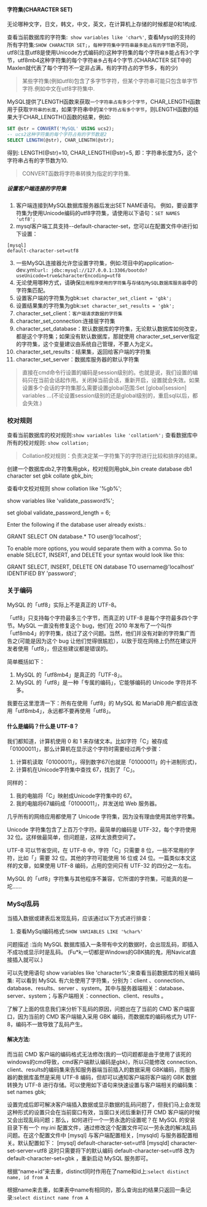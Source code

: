 #### 字符集(CHARACTER SET)

无论哪种文字，日文，韩文，中文，英文，在计算机上存储的时候都是0和1构成.

查看当前数据库的字符集:` show variables like 'char%'`,
查看Mysql的支持的所有字符集:`SHOW CHARACTER SET;`，`每种字符集中字符串最多能占有的字节数`不同，utf8(注意utf8是使用Unicode方式编码的)这种字符集的每个字符`最多`能占有3个字节，utf8mb4这种字符集的每个字符`最多`占有4个字节.(CHARACTER SET中的Maxlen就代表了每个字符不一定非占满，有的字符占的字节多，有的少)

>某些字符集(例如utf8)包含了多字节字符，但某个字符串可能只包含单字节字符.例如中文在utf8字符集中.

MySQL提供了LENGTH函数来获取`一个字符串占有多少个字节`，CHAR_LENGTH函数用于获取`字符串的长度`，如果字符串中的`某个字符占有多个字节`，则LENGTH函数的结果大于CHAR_LENGTH()函数的结果，例如:

```sql
SET @str = CONVERT('MySQL' USING ucs2);
-- ucs2这种字符集的每个字符占有的字节数是2
SELECT LENGTH(@str), CHAR_LENGTH(@str);
```

得到: LENGTH(@str)=10,  CHAR_LENGTH(@str)=5,
即：字符串长度为5，这个字符串占有的字节数为10.

>CONVERT函数将字符串转换为指定的字符集.

##### 设置客户端连接的字符集

1. 客户端连接到MySQL数据库服务器后发出SET NAME语句。 例如，要设置字符集为使用Unicode编码的utf8字符集，请使用以下语句：`SET NAMES 'utf8';`
2. mysql客户端工具支持--default-character-set，您可以在配置文件中进行如下设置：
```
[mysql]
default-character-set=utf8
```
3. 一些MySQL连接器允许您设置字符集，例如:项目中的application-dev.yml:`url: jdbc:mysql://127.0.0.1:3306/bootdo?useUnicode=true&characterEncoding=utf8`
4. 无论使用哪种方式，请确保`应用程序使用的字符集`与`存储在MySQL数据库服务器`中的字符集匹配。
5. 设置客户端的字符集为gbk:`set character_set_client = 'gbk';`
6. 设置结果集的字符集为gbk:`set character_set_results = 'gbk';`
7. character_set_client：`客户端请求数据的字符集`
8. character_set_connection:连接层字符集
9. character_set_database：默认数据库的字符集，无论默认数据库如何改变，都是这个字符集；如果没有默认数据库，那就使用 character_set_server指定的字符集，这个变量建议由系统自己管理，不要人为定义。
10. character_set_results：结果集，返回给客户端的字符集
11. character_set_server：数据库服务器的默认字符集

>直接在cmd命令行设置的编码是session级别的。也就是说，我们设置的编码只在当前会话起作用。关闭掉当前会话，重新开启，设置就会失效。如果设置多个会话的字符集那么需要设置global范围:Set [global|session] variables …(不论设置session级别的还是global级别的，重启sql以后，都会失效.)

### 校对规则

查看当前数据库的校对规则:`show variables like 'collation%';`
查看数据库中所有的校对规则: `show collation;`

>Collation校对规则：负责决定某一字符集下的字符进行比较和排序的结果。

创建一个数据库db2,字符集用gbk，校对规则用gbk_bin
create database db1 character set gbk collate gbk_bin;

查看中文校对规则
show collation like '%gb%';

show variables like 'validate_password%';

set global validate_password_length = 6;

Enter the following if the database user already exists.:

GRANT SELECT ON database.* TO user@'localhost';

To enable more options, you would separate them with a comma. So to enable SELECT, INSERT, and DELETE your syntax would look like this:

GRANT SELECT, INSERT, DELETE ON database TO username@'localhost' IDENTIFIED BY 'password';

### 关于编码

MySQL 的「utf8」实际上不是真正的 UTF-8。

「utf8」只支持每个字符最多三个字节，而真正的 UTF-8 是每个字符最多四个字节。MySQL 一直没有修复这个 bug，他们在 2010 年发布了一个叫作「utf8mb4」的字符集，绕过了这个问题。当然，他们并没有对新的字符集广而告之(可能是因为这个 bug 让他们觉得很尴尬），以致于现在网络上仍然在建议开发者使用「utf8」，但这些建议都是错误的。

简单概括如下：

1. MySQL 的「utf8mb4」是真正的「UTF-8」。
2. MySQL 的「utf8」是一种「专属的编码」，它能够编码的 Unicode 字符并不多。

我要在这里澄清一下：所有在使用「utf8」的 MySQL 和 MariaDB 用户都应该改用「utf8mb4」，永远都不要再使用「utf8」。

#### 什么是编码？什么是 UTF-8？

我们都知道，计算机使用 0 和 1 来存储文本。比如字符「C」被存成「01000011」，那么计算机在显示这个字符时需要经过两个步骤：

1. 计算机读取「01000011」，得到数字67(也就是「01000011」的十进制形式)，
2. 计算机在Unicode字符集中查找 67，找到了「C」。

同样的：

1. 我的电脑将「C」映射成Unicode字符集中的 67。
2. 我的电脑将67编码成「01000011」，并发送给 Web 服务器。

几乎所有的网络应用都使用了 Unicode 字符集，因为没有理由使用其他字符集。

Unicode 字符集包含了上百万个字符。最简单的编码是 UTF-32，每个字符使用 32 位。这样做最简单，但问题是，这样太浪费空间了。

UTF-8 可以节省空间，在 UTF-8 中，字符「C」只需要 8 位，一些不常用的字符，比如「」需要 32 位。其他的字符可能使用 16 位或 24 位。一篇类似本文这样的文章，如果使用 UTF-8 编码，占用的空间只有 UTF-32 的四分之一左右。

MySQL 的「utf8」字符集与其他程序不兼容，它所谓的字符集，可能真的是一坨……

### MySql乱码

当插入数据或建表后发现乱码，应该通过以下方式进行排查：

1. 查看MySql编码格式:`SHOW VARIABLES LIKE '%char%'`

问题描述 :当向 MySQL 数据库插入一条带有中文的数据时，会出现乱码，即插入不成功或显示时是乱码。
(Fu*k,一切都是Windows的GBK搞的鬼，用Navicat直接插入就可以.)

可以先使用语句 show variables like 'character%';来查看当前数据库的相关编码集:
可以看到 MySQL 有六处使用了字符集，分别为：client 、connection、database、results、server 、system。其中与服务器端相关：database、server、system；与客户端相关：connection、client、results 。

了解了上面的信息我们来分析下乱码的原因，问题出在了当前的 CMD 客户端窗口，因为当前的 CMD 客户端输入采用 GBK 编码，而数据库的编码格式为 UTF-8，编码不一致导致了乱码产生。

#### 解决方法:

而当前 CMD 客户端的编码格式无法修改(我的一切问题都是由于使用了该死的windows的cmd导致，cmd客户端默认编码是gbk)，所以只能修改 connection、 client、results的编码集来告知服务器端当前插入的数据采用 GBK编码，而服务器的数据库虽然是采用 UTF-8 编码，但却可以通知客户端将客户端的 GBK 数据转换为 UTF-8 进行存储。可以使用如下语句来快速设置与客户端相关的编码集：set names gbk;

设置完成后即可解决客户端插入数据或显示数据的乱码问题了，但我们马上会发现这种形式的设置只会在当前窗口有效，当窗口关闭后重新打开 CMD 客户端的时候又会出现乱码问题；那么，如何进行一个一劳永逸的设置呢？在 MySQL 的安装目录下有一个 my.ini 配置文件，通过修改这个配置文件可以一劳永逸的解决乱码问题。在这个配置文件中 [mysql] 与客户端配置相关，[mysqld] 与服务器配置相关。默认配置如下： 
[mysql] 
default-character-set=utf8 
[mysqld] 
character-set-server=utf8 
这时只需要将下的默认编码 default-character-set=utf8 改为 default-character-set=gbk ，重新启动 MySQL 服务即可。

根据“name+id”来去重，distinct同时作用在了name和id上:`select distinct name, id from A`

根据name来去重，如果表中name有相同的，那么查询出的结果只返回一条记录:`select distinct name from A`